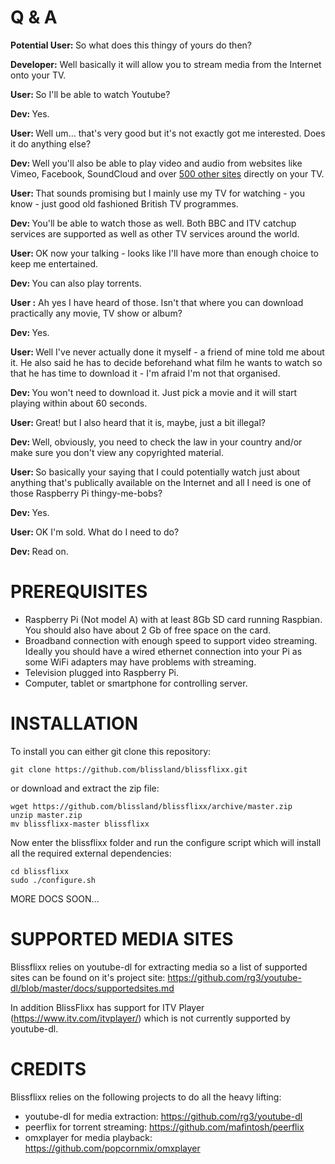 # Q & A

<b>Potential User: </b> So what does this thingy of yours do then?

<b>Developer:</b> Well basically it will allow you to stream media from the Internet onto your TV.

<b>User: </b> So I'll be able to watch Youtube?

<b>Dev: </b> Yes.

<b>User: </b> Well um... that's very good but it's not exactly got me interested. Does it do anything else?

<b>Dev: </b> Well you'll also be able to play video and audio from websites like Vimeo, Facebook, SoundCloud and over [500 other sites](https://github.com/rg3/youtube-dl/blob/master/docs/supportedsites.md) directly on your TV.

<b>User: </b> That sounds promising but I mainly use my TV for watching - you know - just good old fashioned British TV programmes. 

<b>Dev: </b> You'll be able to watch those as well. Both BBC and ITV catchup services are supported as well as other TV services around the world.

<b>User: </b> OK now your talking - looks like I'll have more than enough choice to keep me entertained.

<b>Dev: </b> You can also play torrents.

<b>User :</b> Ah yes I have heard of those. Isn't that where you can download practically any movie, TV show or album?

<b>Dev: </b> Yes.

<b>User: </b> Well I've never actually done it myself - a friend of mine told me about it. He also said he has to decide beforehand what film he wants to watch so that he has time to download it - I'm afraid I'm not that organised.

<b>Dev: </b> You won't need to download it. Just pick a movie and it will start playing within about 60 seconds.

<b>User: </b> Great! but I also heard that it is, maybe, just a bit illegal?

<b>Dev: </b> Well, obviously, you need to check the law in your country and/or make sure you don't view any copyrighted material.

<b>User: </b> So basically your saying that I could potentially watch just about anything that's publically available on the Internet and all I need is one of those Raspberry Pi thingy-me-bobs?

<b>Dev: </b> Yes.

<b>User: </b> OK I'm sold. What do I need to do?

<b>Dev: </b> Read on. 

# PREREQUISITES

 - Raspberry Pi (Not model A) with at least 8Gb SD card running Raspbian. You should also have about 2 Gb of free space on the card.
 - Broadband connection with enough speed to support video streaming. Ideally you should have a wired ethernet connection into your Pi as some WiFi adapters may have problems with streaming.
 - Television plugged into Raspberry Pi.
 - Computer, tablet or smartphone for controlling server.

# INSTALLATION

To install you can either git clone this repository:

    git clone https://github.com/blissland/blissflixx.git

or download and extract the zip file:

    wget https://github.com/blissland/blissflixx/archive/master.zip
    unzip master.zip
    mv blissflixx-master blissflixx

Now enter the blissflixx folder and run the configure script which will install all the required external dependencies:

    cd blissflixx
    sudo ./configure.sh


MORE DOCS SOON...


# SUPPORTED MEDIA SITES

Blissflixx relies on youtube-dl for extracting media so a list of supported sites can be found on it's project site: https://github.com/rg3/youtube-dl/blob/master/docs/supportedsites.md

In addition BlissFlixx has support for ITV Player (https://www.itv.com/itvplayer/) which is not currently supported by youtube-dl.

# CREDITS

Blissflixx relies on the following projects to do all the heavy lifting:

 - youtube-dl for media extraction: https://github.com/rg3/youtube-dl
 - peerflix for torrent streaming: https://github.com/mafintosh/peerflix
 - omxplayer for media playback: https://github.com/popcornmix/omxplayer
